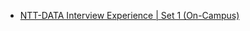  - [NTT-DATA Interview Experience | Set 1 (On-Campus)](https://www.geeksforgeeks.org/ntt-data-interview-experience/)